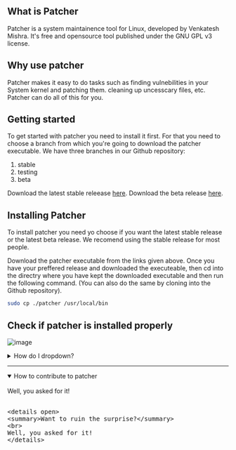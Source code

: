 ## What is Patcher

Patcher is a system maintainence tool for Linux, developed by Venkatesh Mishra. It's free and opensource tool published under the GNU GPL v3 license.

## Why use patcher

Patcher makes it easy to do tasks such as finding vulnebilities in your System kernel and patching them. cleaning up uncesscary files, etc. Patcher can do all of this for you. 

## Getting started
To get started with patcher you need to install it first. For that you need to choose a branch from which you're going to download the patcher executable.
We have three branches in our Github repository:
1. stable
2. testing
3. beta

Download the latest stable releease [here](https://github.com/Emph-Inc/patcher/releases/download/stable-0.1.7/patcher).
Download the beta release [here](https://github.com/Emph-Inc/patcher/releases/download/beta-0.1.13/patcher).

## Installing Patcher
To install patcher you need yo choose if you want the latest stable release or the latest beta release. We recomend using the stable release for most people. 

Download the patcher executable from the links given above. Once you have your preffered release and downloaded the executeable, then cd into the directry where you have kept the downloaded executable and then run the following command. (You can also do the same by cloning into the Github repository).
```bash
sudo cp ./patcher /usr/local/bin
```
## Check if patcher is installed properly
![image](https://user-images.githubusercontent.com/104187311/164965843-09ac7236-474d-4a85-95a4-3d29606e40f0.png)

<details>
<summary>How do I dropdown?</summary>
<br>
This is how you dropdown.
<br><br>
<pre>
&lt;details&gt;
&lt;summary&gt;How do I dropdown?&lt;&#47;summary&gt;
&lt;br&gt;
This is how you dropdown.
&lt;&#47;details&gt;
</pre>
</details>

---

<details open>
<summary>How to contribute to patcher</summary>
<br>
Well, you asked for it!
<br><br>
<pre>
&lt;details open&gt;
&lt;summary&gt;Want to ruin the surprise?&lt;&#47;summary&gt;
&lt;br&gt;
Well, you asked for it!
&lt;&#47;details&gt;
</pre>
</details>
